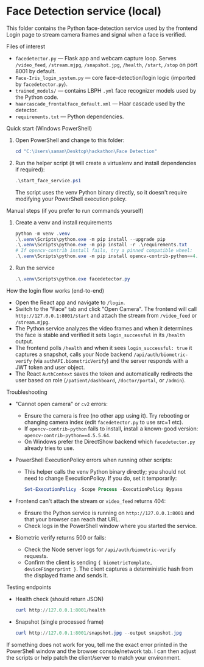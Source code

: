 # Face Detection service (local)

This folder contains the Python face-detection service used by the frontend Login page to stream camera frames and signal when a face is verified.

Files of interest
- `facedetector.py` — Flask app and webcam capture loop. Serves `/video_feed`, `/stream.mjpg`, `/snapshot.jpg`, `/health`, `/start`, `/stop` on port 8001 by default.
- `Face-Iris_login_system.py` — core face-detection/login logic (imported by `facedetector.py`).
- `trained_models/` — contains LBPH `.yml` face recognizer models used by the Python code.
- `haarcascade_frontalface_default.xml` — Haar cascade used by the detector.
- `requirements.txt` — Python dependencies.

Quick start (Windows PowerShell)
1. Open PowerShell and change to this folder:
   ```powershell
   cd "C:\Users\saman\Desktop\hackathon\Face Detection"
   ```
2. Run the helper script (it will create a virtualenv and install dependencies if required):
   ```powershell
   .\start_face_service.ps1
   ```
   The script uses the venv Python binary directly, so it doesn't require modifying your PowerShell execution policy.

Manual steps (if you prefer to run commands yourself)
1. Create a venv and install requirements
   ```powershell
   python -m venv .venv
   .\.venv\Scripts\python.exe -m pip install --upgrade pip
   .\.venv\Scripts\python.exe -m pip install -r .\requirements.txt
   # If opencv-contrib install fails, try a pinned compatible wheel:
   .\.venv\Scripts\python.exe -m pip install opencv-contrib-python==4.5.5.64
   ```
2. Run the service
   ```powershell
   .\.venv\Scripts\python.exe facedetector.py
   ```

How the login flow works (end-to-end)
- Open the React app and navigate to `/login`.
- Switch to the "Face" tab and click "Open Camera". The frontend will call `http://127.0.0.1:8001/start` and attach the stream from `/video_feed` or `/stream.mjpg`.
- The Python service analyzes the video frames and when it determines the face is stable and verified it sets `login_successful` in its `/health` output.
- The frontend polls `/health` and when it sees `login_successful: true` it captures a snapshot, calls your Node backend `/api/auth/biometric-verify` (via `authAPI.biometricVerify`) and the server responds with a JWT token and user object.
- The React `AuthContext` saves the token and automatically redirects the user based on role (`/patient/dashboard`, `/doctor/portal`, or `/admin`).

Troubleshooting
- "Cannot open camera" or `cv2` errors:
  - Ensure the camera is free (no other app using it). Try rebooting or changing camera index (edit `facedetector.py` to use src=1 etc).
  - If `opencv-contrib-python` fails to install, install a known-good version: `opencv-contrib-python==4.5.5.64`.
  - On Windows prefer the DirectShow backend which `facedetector.py` already tries to use.

- PowerShell ExecutionPolicy errors when running other scripts:
  - This helper calls the venv Python binary directly; you should not need to change ExecutionPolicy. If you do, set it temporarily:
    ```powershell
    Set-ExecutionPolicy -Scope Process -ExecutionPolicy Bypass
    ```

- Frontend can't attach the stream or `video_feed` returns 404:
  - Ensure the Python service is running on `http://127.0.0.1:8001` and that your browser can reach that URL.
  - Check logs in the PowerShell window where you started the service.

- Biometric verify returns 500 or fails:
  - Check the Node server logs for `/api/auth/biometric-verify` requests.
  - Confirm the client is sending `{ biometricTemplate, deviceFingerprint }`. The client captures a deterministic hash from the displayed frame and sends it.

Testing endpoints
- Health check (should return JSON)
  ```powershell
  curl http://127.0.0.1:8001/health
  ```

- Snapshot (single processed frame)
  ```powershell
  curl http://127.0.0.1:8001/snapshot.jpg --output snapshot.jpg
  ```

If something does not work for you, tell me the exact error printed in the PowerShell window and the browser console/network tab. I can then adjust the scripts or help patch the client/server to match your environment.
